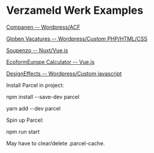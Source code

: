 # Verzameld Werk Examples

[Companen -- Wordpress/ACF](https://companen.nl)

[Globen Vacatures -- Wordpress/Custom PHP/HTML/CSS](https://globen.nl/vacatures)

[Soupenzo -- Nuxt/Vue.js](https://soupenzo.nl)

[EcoformEurope Calculator -- Vue.js](https://ecoformeurope.com/shop/)

[DesignEffects -- Wordpress/Custom javascript](https://designeffects.nl)

Install Parcel in project:

npm install --save-dev parcel

yarn add --dev parcel

Spin up Parcel:

npm run start

May have to clear/delete .parcel-cache.
